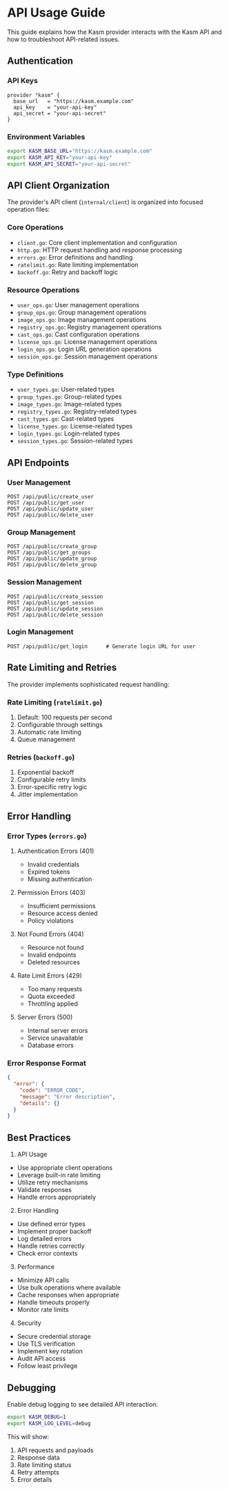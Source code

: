 # API Usage Guide

This guide explains how the Kasm provider interacts with the Kasm API and how to troubleshoot API-related issues.

## Authentication

### API Keys
```hcl
provider "kasm" {
  base_url   = "https://kasm.example.com"
  api_key    = "your-api-key"
  api_secret = "your-api-secret"
}
```

### Environment Variables
```bash
export KASM_BASE_URL="https://kasm.example.com"
export KASM_API_KEY="your-api-key"
export KASM_API_SECRET="your-api-secret"
```

## API Client Organization

The provider's API client (`internal/client`) is organized into focused operation files:

### Core Operations
- `client.go`: Core client implementation and configuration
- `http.go`: HTTP request handling and response processing
- `errors.go`: Error definitions and handling
- `ratelimit.go`: Rate limiting implementation
- `backoff.go`: Retry and backoff logic

### Resource Operations
- `user_ops.go`: User management operations
- `group_ops.go`: Group management operations
- `image_ops.go`: Image management operations
- `registry_ops.go`: Registry management operations
- `cast_ops.go`: Cast configuration operations
- `license_ops.go`: License management operations
- `login_ops.go`: Login URL generation operations
- `session_ops.go`: Session management operations

### Type Definitions
- `user_types.go`: User-related types
- `group_types.go`: Group-related types
- `image_types.go`: Image-related types
- `registry_types.go`: Registry-related types
- `cast_types.go`: Cast-related types
- `license_types.go`: License-related types
- `login_types.go`: Login-related types
- `session_types.go`: Session-related types

## API Endpoints

### User Management
```
POST /api/public/create_user
POST /api/public/get_user
POST /api/public/update_user
POST /api/public/delete_user
```

### Group Management
```
POST /api/public/create_group
POST /api/public/get_groups
POST /api/public/update_group
POST /api/public/delete_group
```

### Session Management
```
POST /api/public/create_session
POST /api/public/get_session
POST /api/public/update_session
POST /api/public/delete_session
```

### Login Management
```
POST /api/public/get_login      # Generate login URL for user
```

## Rate Limiting and Retries

The provider implements sophisticated request handling:

### Rate Limiting (`ratelimit.go`)
1. Default: 100 requests per second
2. Configurable through settings
3. Automatic rate limiting
4. Queue management

### Retries (`backoff.go`)
1. Exponential backoff
2. Configurable retry limits
3. Error-specific retry logic
4. Jitter implementation

## Error Handling

### Error Types (`errors.go`)
1. Authentication Errors (401)
   - Invalid credentials
   - Expired tokens
   - Missing authentication

2. Permission Errors (403)
   - Insufficient permissions
   - Resource access denied
   - Policy violations

3. Not Found Errors (404)
   - Resource not found
   - Invalid endpoints
   - Deleted resources

4. Rate Limit Errors (429)
   - Too many requests
   - Quota exceeded
   - Throttling applied

5. Server Errors (500)
   - Internal server errors
   - Service unavailable
   - Database errors

### Error Response Format
```json
{
  "error": {
    "code": "ERROR_CODE",
    "message": "Error description",
    "details": {}
  }
}
```

## Best Practices

1. API Usage
- Use appropriate client operations
- Leverage built-in rate limiting
- Utilize retry mechanisms
- Validate responses
- Handle errors appropriately

2. Error Handling
- Use defined error types
- Implement proper backoff
- Log detailed errors
- Handle retries correctly
- Check error contexts

3. Performance
- Minimize API calls
- Use bulk operations where available
- Cache responses when appropriate
- Handle timeouts properly
- Monitor rate limits

4. Security
- Secure credential storage
- Use TLS verification
- Implement key rotation
- Audit API access
- Follow least privilege

## Debugging

Enable debug logging to see detailed API interaction:
```bash
export KASM_DEBUG=1
export KASM_LOG_LEVEL=debug
```

This will show:
1. API requests and payloads
2. Response data
3. Rate limiting status
4. Retry attempts
5. Error details
